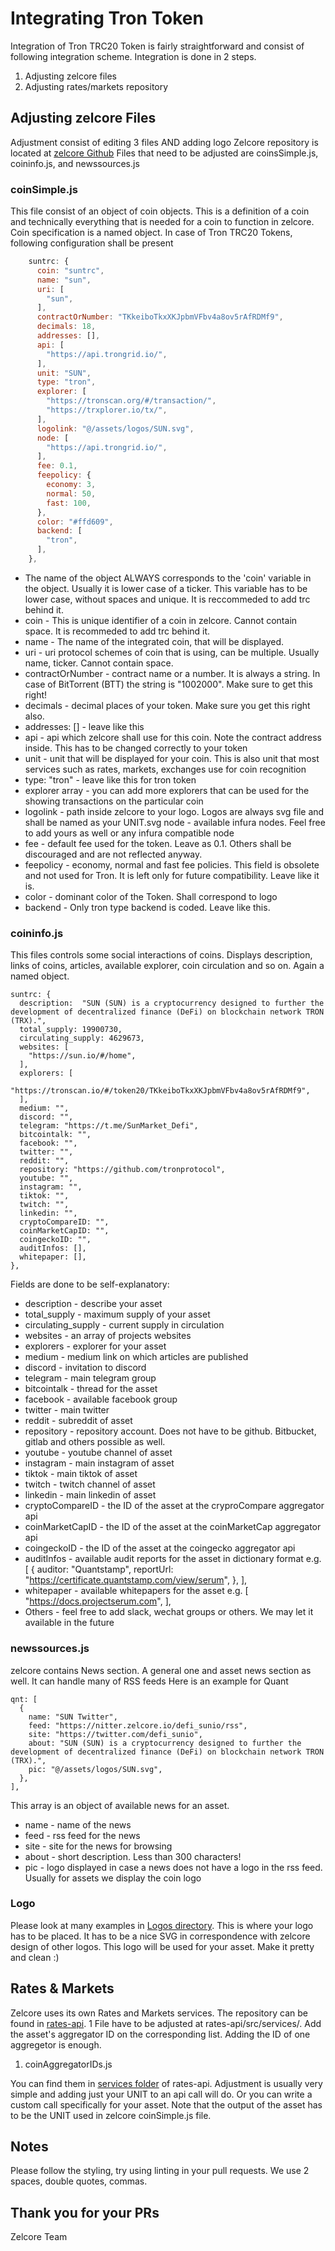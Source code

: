 # Integrating Tron Token

Integration of Tron TRC20 Token is fairly straightforward and consist of following integration scheme.
Integration is done in 2 steps.

 1. Adjusting zelcore files
 2. Adjusting rates/markets repository

## Adjusting zelcore Files

Adjustment consist of editing 3 files AND adding logo
Zelcore repository is located at [zelcore Github](https://github.com/zelcore-io/zelcore)
Files that need to be adjusted are coinsSimple.js, coininfo.js,  and newssources.js

### coinSimple.js

This file consist of an object of coin objects. This is a definition of a coin and technically everything that is needed for a coin to function in zelcore. Coin specification is a named object. In case of Tron TRC20 Tokens, following configuration shall be present

```js
    suntrc: {
      coin: "suntrc",
      name: "sun",
      uri: [
        "sun",
      ],
      contractOrNumber: "TKkeiboTkxXKJpbmVFbv4a8ov5rAfRDMf9",
      decimals: 18,
      addresses: [],
      api: [
        "https://api.trongrid.io/",
      ],
      unit: "SUN",
      type: "tron",
      explorer: [
        "https://tronscan.org/#/transaction/",
        "https://trxplorer.io/tx/",
      ],
      logolink: "@/assets/logos/SUN.svg",
      node: [
        "https://api.trongrid.io/",
      ],
      fee: 0.1,
      feepolicy: {
        economy: 3,
        normal: 50,
        fast: 100,
      },
      color: "#ffd609",
      backend: [
        "tron",
      ],
    },
```

- The name of the object ALWAYS corresponds to the 'coin' variable in the object. Usually it is lower case of a ticker. This variable has to be lower case, without spaces and unique. It is reccommeded to add trc behind it.
- coin - This is unique identifier of a coin in zelcore. Cannot contain space. It is recommeded to add trc behind it.
- name - The name of the integrated coin, that will be displayed.
- uri - uri protocol schemes of coin that is using, can be multiple. Usually name, ticker. Cannot contain space.
- contractOrNumber - contract name or a number. It is always a string. In case of BitTorrent (BTT) the string is "1002000". Make sure to get this right!
- decimals - decimal places of your token. Make sure you get this right also.
- addresses: [] - leave like this
- api - api which zelcore shall use for this coin. Note the contract address inside. This has to be changed correctly to your token
- unit - unit that will be displayed for your coin. This is also unit that most services such as rates, markets, exchanges use for coin recognition
- type: "tron" - leave like this for tron token
- explorer array - you can add more explorers that can be used for the showing transactions on the particular coin
- logolink - path inside zelcore to your logo. Logos are always svg file and shall be named as your UNIT.svg
   node - available infura nodes. Feel free to add yours as well or any infura compatible node
- fee - default fee used for the token. Leave as 0.1. Others shall be discouraged and are not reflected anyway.
- feepolicy - economy, normal and fast fee policies. This field is obsolete and not used for Tron. It is left only for future compatibility. Leave like it is.
- color - dominant color of the Token. Shall correspond to logo
- backend - Only tron type backend is coded. Leave like this.

### coininfo.js

This files controls some social interactions of coins. Displays description, links of coins, articles, available explorer, coin circulation and so on. Again a named object.

    suntrc: {
      description:  "SUN (SUN) is a cryptocurrency designed to further the development of decentralized finance (DeFi) on blockchain network TRON (TRX).",
      total_supply: 19900730,
      circulating_supply: 4629673,
      websites: [
        "https://sun.io/#/home",
      ],
      explorers: [
        "https://tronscan.io/#/token20/TKkeiboTkxXKJpbmVFbv4a8ov5rAfRDMf9",
      ],
      medium: "",
      discord: "",
      telegram: "https://t.me/SunMarket_Defi",
      bitcointalk: "",
      facebook: "",
      twitter: "",
      reddit: "",
      repository: "https://github.com/tronprotocol",
      youtube: "",
      instagram: "",
      tiktok: "",
      twitch: "",
      linkedin: "",
      cryptoCompareID: "",
      coinMarketCapID: "",
      coingeckoID: "",
      auditInfos: [],
      whitepaper: [],
    },

Fields are done to be self-explanatory:

- description - describe your asset
- total_supply - maximum supply of your asset
- circulating_supply - current supply in circulation
- websites - an array of projects websites
- explorers - explorer for your asset
- medium - medium link on which articles are published
- discord - invitation to discord
- telegram - main telegram group
- bitcointalk - thread for the asset
- facebook - available facebook group
- twitter - main twitter
- reddit - subreddit of asset
- repository - repository account. Does not have to be github. Bitbucket, gitlab and others possible as well.
- youtube - youtube channel of asset
- instagram - main instagram of asset
- tiktok - main tiktok of asset
- twitch - twitch channel of asset
- linkedin - main linkedin of asset
- cryptoCompareID - the ID of the asset at the cryproCompare aggregator api
- coinMarketCapID - the ID of the asset at the coinMarketCap aggregator api
- coingeckoID - the ID of the asset at the coingecko aggregator api
- auditInfos - available audit reports for the asset in dictionary format e.g. [
      {
        auditor: "Quantstamp",
        reportUrl: "https://certificate.quantstamp.com/view/serum",
      },
    ],
- whitepaper - available whitepapers for the asset e.g. [
      "https://docs.projectserum.com",
    ],
- Others - feel free to add slack, wechat groups or others. We may let it available in the future

### newssources.js

zelcore contains News section. A general one and asset news section as well. It can handle many of RSS feeds
Here is an example for Quant

    qnt: [
      {
        name: "SUN Twitter",
        feed: "https://nitter.zelcore.io/defi_sunio/rss",
        site: "https://twitter.com/defi_sunio",
        about: "SUN (SUN) is a cryptocurrency designed to further the development of decentralized finance (DeFi) on blockchain network TRON (TRX).",
        pic: "@/assets/logos/SUN.svg",
      },
    ],
This array is an object of available news for an asset.

- name - name of the news
- feed - rss feed for the news
- site - site for the news for browsing
- about - short description. Less than 300 characters!
- pic - logo displayed in case a news does not have a logo in the rss feed. Usually for assets we display the coin logo

### Logo

Please look at many examples in [Logos directory](https://github.com/zelcore-io/zelcore/blob/master/logos/). This is where your logo has to be placed. It has to be a nice SVG in correspondence with zelcore design of other logos. This logo will be used for your asset. Make it pretty and clean :)

## Rates & Markets

Zelcore uses its own Rates and Markets services. The repository can be found in [rates-api](https://github.com/zelcore-io/rates-api).
1 File have to be adjusted at rates-api/src/services/. Add the asset's aggregator ID on the corresponding list. Adding the ID of one aggregetor is enough.

 1. coinAggregatorIDs.js

You can find them in [services folder](https://github.com/zelcore-io/rates-api/blob/master/src/services/) of rates-api.
Adjustment is usually very simple and adding just your UNIT to an api call will do. Or you can write a custom call specifically for your asset. Note that the output of the asset has to be the UNIT used in zelcore coinSimple.js file.

## Notes

Please follow the styling, try using linting in your pull requests. We use 2 spaces, double quotes, commas.

## Thank you for your PRs

Zelcore Team
